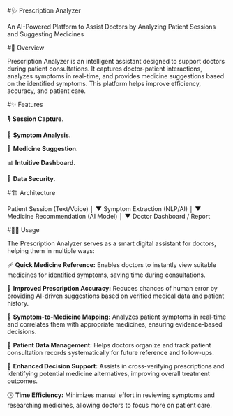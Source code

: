 #🩺 Prescription Analyzer

An AI-Powered Platform to Assist Doctors by Analyzing Patient Sessions and Suggesting Medicines


#🚀 Overview

Prescription Analyzer is an intelligent assistant designed to support doctors during patient consultations. It captures doctor-patient interactions, analyzes symptoms in real-time, and provides medicine suggestions based on the identified symptoms. This platform helps improve efficiency, accuracy, and patient care.


#✨ Features

🎙 **Session Capture**.

🧠 **Symptom Analysis**.

💊 **Medicine Suggestion**.

📊 **Intuitive Dashboard**.

🔐 **Data Security**.


#🏗 Architecture

Patient Session (Text/Voice) 
           │
           ▼
     Symptom Extraction (NLP/AI)
           │
           ▼
   Medicine Recommendation (AI Model)
           │
           ▼
   Doctor Dashboard / Report


#🧑‍⚕️ Usage

The Prescription Analyzer serves as a smart digital assistant for doctors, helping them in multiple ways:

🩹 **Quick Medicine Reference:**
Enables doctors to instantly view suitable medicines for identified symptoms, saving time during consultations.

🎯 **Improved Prescription Accuracy:**
Reduces chances of human error by providing AI-driven suggestions based on verified medical data and patient history.

🧠 **Symptom-to-Medicine Mapping:**
Analyzes patient symptoms in real-time and correlates them with appropriate medicines, ensuring evidence-based decisions.

📁 **Patient Data Management:**
Helps doctors organize and track patient consultation records systematically for future reference and follow-ups.

💬 **Enhanced Decision Support:**
Assists in cross-verifying prescriptions and identifying potential medicine alternatives, improving overall treatment outcomes.

🕒 **Time Efficiency:**
Minimizes manual effort in reviewing symptoms and researching medicines, allowing doctors to focus more on patient care.





   
